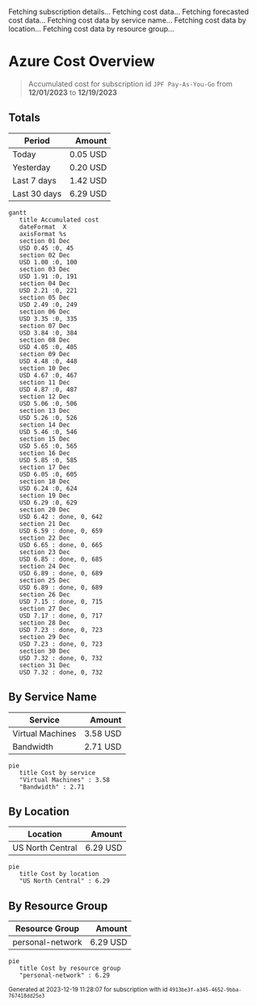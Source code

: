 Fetching subscription details...
Fetching cost data...
Fetching forecasted cost data...
Fetching cost data by service name...
Fetching cost data by location...
Fetching cost data by resource group...
# Azure Cost Overview

> Accumulated cost for subscription id `JPF Pay-As-You-Go` from **12/01/2023** to **12/19/2023**

## Totals

|Period|Amount|
|---|---:|
|Today|0.05 USD|
|Yesterday|0.20 USD|
|Last 7 days|1.42 USD|
|Last 30 days|6.29 USD|

```mermaid
gantt
   title Accumulated cost
   dateFormat  X
   axisFormat %s
   section 01 Dec
   USD 0.45 :0, 45
   section 02 Dec
   USD 1.00 :0, 100
   section 03 Dec
   USD 1.91 :0, 191
   section 04 Dec
   USD 2.21 :0, 221
   section 05 Dec
   USD 2.49 :0, 249
   section 06 Dec
   USD 3.35 :0, 335
   section 07 Dec
   USD 3.84 :0, 384
   section 08 Dec
   USD 4.05 :0, 405
   section 09 Dec
   USD 4.48 :0, 448
   section 10 Dec
   USD 4.67 :0, 467
   section 11 Dec
   USD 4.87 :0, 487
   section 12 Dec
   USD 5.06 :0, 506
   section 13 Dec
   USD 5.26 :0, 526
   section 14 Dec
   USD 5.46 :0, 546
   section 15 Dec
   USD 5.65 :0, 565
   section 16 Dec
   USD 5.85 :0, 585
   section 17 Dec
   USD 6.05 :0, 605
   section 18 Dec
   USD 6.24 :0, 624
   section 19 Dec
   USD 6.29 :0, 629
   section 20 Dec
   USD 6.42 : done, 0, 642
   section 21 Dec
   USD 6.59 : done, 0, 659
   section 22 Dec
   USD 6.65 : done, 0, 665
   section 23 Dec
   USD 6.85 : done, 0, 685
   section 24 Dec
   USD 6.89 : done, 0, 689
   section 25 Dec
   USD 6.89 : done, 0, 689
   section 26 Dec
   USD 7.15 : done, 0, 715
   section 27 Dec
   USD 7.17 : done, 0, 717
   section 28 Dec
   USD 7.23 : done, 0, 723
   section 29 Dec
   USD 7.23 : done, 0, 723
   section 30 Dec
   USD 7.32 : done, 0, 732
   section 31 Dec
   USD 7.32 : done, 0, 732
```

## By Service Name

|Service|Amount|
|---|---:|
|Virtual Machines|3.58 USD|
|Bandwidth|2.71 USD|

```mermaid
pie
   title Cost by service
   "Virtual Machines" : 3.58
   "Bandwidth" : 2.71
```

## By Location

|Location|Amount|
|---|---:|
|US North Central|6.29 USD|

```mermaid
pie
   title Cost by location
   "US North Central" : 6.29
```

## By Resource Group

|Resource Group|Amount|
|---|---:|
|personal-network|6.29 USD|

```mermaid
pie
   title Cost by resource group
   "personal-network" : 6.29
```

<sup>Generated at 2023-12-19 11:28:07 for subscription with id `4913be3f-a345-4652-9bba-767418dd25e3`</sup>
